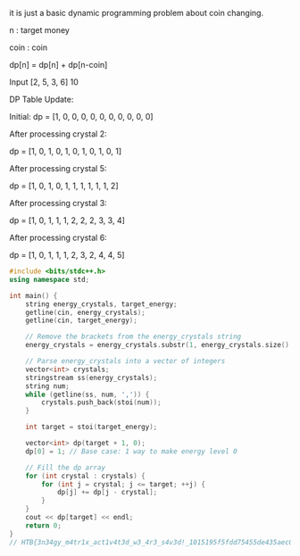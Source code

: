 it is just a basic dynamic programming problem about coin changing. 

n : target money

coin : coin 

dp[n] = dp[n] + dp[n-coin]

Input [2, 5, 3, 6] 10

DP Table Update:

Initial: dp = [1, 0, 0, 0, 0, 0, 0, 0, 0, 0, 0]

After processing crystal 2:

dp = [1, 0, 1, 0, 1, 0, 1, 0, 1, 0, 1]

After processing crystal 5:

dp = [1, 0, 1, 0, 1, 1, 1, 1, 1, 1, 2]

After processing crystal 3:

dp = [1, 0, 1, 1, 1, 2, 2, 2, 3, 3, 4]

After processing crystal 6:

dp = [1, 0, 1, 1, 1, 2, 3, 2, 4, 4, 5]


```C++
#include <bits/stdc++.h>
using namespace std;

int main() {
    string energy_crystals, target_energy;
    getline(cin, energy_crystals); 
    getline(cin, target_energy);   

    // Remove the brackets from the energy_crystals string
    energy_crystals = energy_crystals.substr(1, energy_crystals.size() - 2);

    // Parse energy_crystals into a vector of integers
    vector<int> crystals;
    stringstream ss(energy_crystals);
    string num;
    while (getline(ss, num, ',')) {
        crystals.push_back(stoi(num));
    }

    int target = stoi(target_energy);

    vector<int> dp(target + 1, 0);
    dp[0] = 1; // Base case: 1 way to make energy level 0

    // Fill the dp array
    for (int crystal : crystals) {
        for (int j = crystal; j <= target; ++j) {
            dp[j] += dp[j - crystal];
        }
    }
    cout << dp[target] << endl;
    return 0;
}
// HTB{3n34gy_m4tr1x_act1v4t3d_w3_4r3_s4v3d!_1015195f5fdd75455de435aec0fb24af}
```
